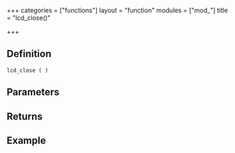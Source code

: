 +++
categories = ["functions"]
layout = "function"
modules = ["mod_"]
title = "lcd_close()"

+++

## Definition

    lcd_close ( )

## Parameters

## Returns

## Example

